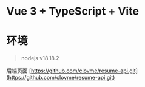 # Vue 3 + TypeScript + Vite

# 环境 

> nodejs v18.18.2


后端页面 [https://github.com/clovme/resume-api.git](https://github.com/clovme/resume-api.git)